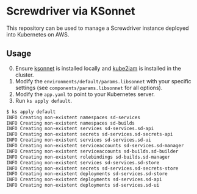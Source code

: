 # Screwdriver via KSonnet

This repository can be used to manage a Screwdriver instance deployed into Kubernetes on AWS.

## Usage

0. Ensure [ksonnet](https://ksonnet.io/) is installed locally and [kube2iam](https://github.com/jtblin/kube2iam) is installed in the cluster.
1. Modify the `environments/default/params.libsonnet` with your specific settings (see `components/params.libsonnet` for all options).
2. Modify the `app.yaml` to point to your Kubernetes server.
3. Run `ks apply default`.

```bash
$ ks apply default
INFO Creating non-existent namespaces sd-services
INFO Creating non-existent namespaces sd-builds
INFO Creating non-existent services sd-services.sd-api
INFO Creating non-existent secrets sd-services.sd-secrets-api
INFO Creating non-existent services sd-services.sd-ui
INFO Creating non-existent serviceaccounts sd-services.sd-manager
INFO Creating non-existent serviceaccounts sd-builds.sd-builder
INFO Creating non-existent rolebindings sd-builds.sd-manager
INFO Creating non-existent services sd-services.sd-store
INFO Creating non-existent secrets sd-services.sd-secrets-store
INFO Creating non-existent deployments sd-services.sd-store
INFO Creating non-existent deployments sd-services.sd-api
INFO Creating non-existent deployments sd-services.sd-ui
```